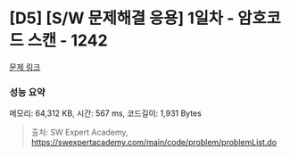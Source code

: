 # [D5] [S/W 문제해결 응용] 1일차 - 암호코드 스캔 - 1242 

[문제 링크](https://swexpertacademy.com/main/code/problem/problemDetail.do?contestProbId=AV15JEKKAM8CFAYD) 

### 성능 요약

메모리: 64,312 KB, 시간: 567 ms, 코드길이: 1,931 Bytes



> 출처: SW Expert Academy, https://swexpertacademy.com/main/code/problem/problemList.do